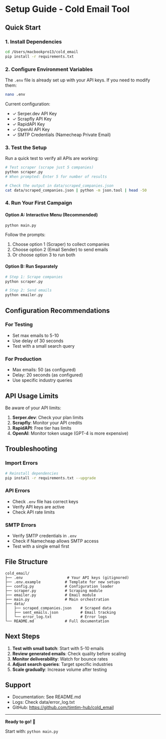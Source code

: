 # Setup Guide - Cold Email Tool

## Quick Start

### 1. Install Dependencies

```bash
cd /Users/macbookpro13/cold_email
pip install -r requirements.txt
```

### 2. Configure Environment Variables

The `.env` file is already set up with your API keys. If you need to modify them:

```bash
nano .env
```

Current configuration:
- ✓ Serper.dev API Key
- ✓ Scrapfly API Key  
- ✓ RapidAPI Key
- ✓ OpenAI API Key
- ✓ SMTP Credentials (Namecheap Private Email)

### 3. Test the Setup

Run a quick test to verify all APIs are working:

```bash
# Test scraper (scrape just 5 companies)
python scraper.py
# When prompted: Enter 5 for number of results

# Check the output in data/scraped_companies.json
cat data/scraped_companies.json | python -m json.tool | head -50
```

### 4. Run Your First Campaign

#### Option A: Interactive Menu (Recommended)
```bash
python main.py
```

Follow the prompts:
1. Choose option 1 (Scraper) to collect companies
2. Choose option 2 (Email Sender) to send emails
3. Or choose option 3 to run both

#### Option B: Run Separately
```bash
# Step 1: Scrape companies
python scraper.py

# Step 2: Send emails
python emailer.py
```

## Configuration Recommendations

### For Testing
- Set max emails to 5-10
- Use delay of 30 seconds
- Test with a small search query

### For Production
- Max emails: 50 (as configured)
- Delay: 20 seconds (as configured)
- Use specific industry queries

## API Usage Limits

Be aware of your API limits:

1. **Serper.dev**: Check your plan limits
2. **Scrapfly**: Monitor your API credits
3. **RapidAPI**: Free tier has limits
4. **OpenAI**: Monitor token usage (GPT-4 is more expensive)

## Troubleshooting

### Import Errors
```bash
# Reinstall dependencies
pip install -r requirements.txt --upgrade
```

### API Errors
- Check `.env` file has correct keys
- Verify API keys are active
- Check API rate limits

### SMTP Errors
- Verify SMTP credentials in `.env`
- Check if Namecheap allows SMTP access
- Test with a single email first

## File Structure

```
cold_email/
├── .env                    # Your API keys (gitignored)
├── .env.example           # Template for new setups
├── config.py              # Configuration loader
├── scraper.py             # Scraping module
├── emailer.py             # Email module
├── main.py                # Main orchestration
├── data/
│   ├── scraped_companies.json    # Scraped data
│   ├── sent_emails.json          # Email tracking
│   └── error_log.txt             # Error logs
└── README.md              # Full documentation
```

## Next Steps

1. **Test with small batch**: Start with 5-10 emails
2. **Review generated emails**: Check quality before scaling
3. **Monitor deliverability**: Watch for bounce rates
4. **Adjust search queries**: Target specific industries
5. **Scale gradually**: Increase volume after testing

## Support

- Documentation: See README.md
- Logs: Check data/error_log.txt
- GitHub: https://github.com/timtim-hub/cold_email

---

**Ready to go! 🚀**

Start with: `python main.py`

